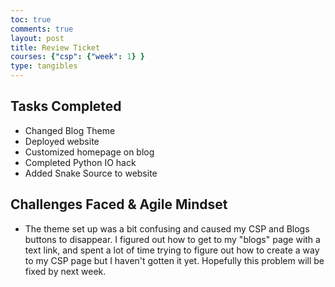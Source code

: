 ```yaml
---
toc: true
comments: true
layout: post
title: Review Ticket
courses: {"csp": {"week": 1} }
type: tangibles
---
```


## Tasks Completed
- Changed Blog Theme
- Deployed website
- Customized homepage on blog
- Completed Python IO hack
- Added Snake Source to website

## Challenges Faced & Agile Mindset
- The theme set up was a bit confusing and caused my CSP and Blogs buttons to disappear. I figured out how to get to my "blogs" page with a text link, and spent a lot of time trying to figure out how to create a way to my CSP page but I haven't gotten it yet. Hopefully this problem will be fixed by next week.